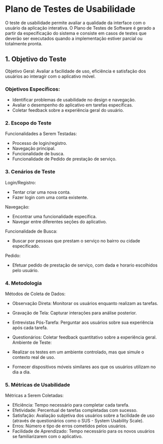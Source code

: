 # Plano de Testes de Usabilidade

O teste de usabilidade permite avaliar a qualidade da interface com o usuário da aplicação interativa. O Plano de Testes de Software é gerado a partir da especificação do sistema e consiste em casos de testes que deverão ser executados quando a implementação estiver parcial ou totalmente pronta.

## 1. Objetivo do Teste
Objetivo Geral: Avaliar a facilidade de uso, eficiência e satisfação dos usuários ao interagir com o aplicativo móvel.

### Objetivos Específicos:

 - Identificar problemas de usabilidade no design e navegação.
 - Avaliar o desempenho do aplicativo em tarefas específicas.
 - Coletar feedback sobre a experiência geral do usuário.

### 2. Escopo do Teste
Funcionalidades a Serem Testadas:

- Processo de login/registro.
- Navegação principal.
- Funcionalidade de busca.
- Funcionalidade de Pedido de prestação de serviço.


### 3. Cenários de Teste

 Login/Registro: 
 - Tentar criar uma nova conta.
 - Fazer login com uma conta existente.

 Navegação:
 - Encontrar uma funcionalidade específica.
 - Navegar entre diferentes seções do aplicativo.

Funcionalidade de Busca:
- Buscar por pessoas que prestam o serviço no bairro ou cidade especificado.

Pedido:
- Efetuar pedido de prestação de serviço, com dada e horario escolhidos pelo usuário.

### 4. Metodologia
Métodos de Coleta de Dados:

- Observação Direta: Monitorar os usuários enquanto realizam as tarefas.
- Gravação de Tela: Capturar interações para análise posterior.
- Entrevistas Pós-Tarefa: Perguntar aos usuários sobre sua experiência após cada tarefa.
- Questionários: Coletar feedback quantitativo sobre a experiência geral.
Ambiente de Teste:

- Realizar os testes em um ambiente controlado, mas que simule o contexto real de uso.
- Fornecer dispositivos móveis similares aos que os usuários utilizam no dia a dia.

### 5. Métricas de Usabilidade
Métricas a Serem Coletadas:

- Eficiência: Tempo necessário para completar cada tarefa.
- Efetividade: Percentual de tarefas completadas com sucesso.
- Satisfação: Avaliação subjetiva dos usuários sobre a facilidade de uso (através de questionários como o SUS - System Usability Scale).
- Erros: Número e tipo de erros cometidos pelos usuários.
- Facilidade de Aprendizado: Tempo necessário para os novos usuários se familiarizarem com o aplicativo.
